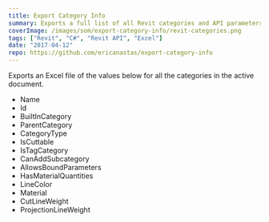 ```yaml
---
title: Export Category Info
summary: Exports a full list of all Revit categories and API parameters to an excel file
coverImage: /images/som/export-category-info/revit-categories.png
tags: ["Revit", "C#", "Revit API", "Excel"]
date: "2017-04-12"
repo: https://github.com/ericanastas/export-category-info
---
```


Exports an Excel file of the values below for all the categories in the active document.

- Name
- Id
- BuiltInCategory
- ParentCategory
- CategoryType
- IsCuttable
- IsTagCategory
- CanAddSubcategory
- AllowsBoundParameters
- HasMaterialQuantities
- LineColor
- Material
- CutLineWeight
- ProjectionLineWeight
